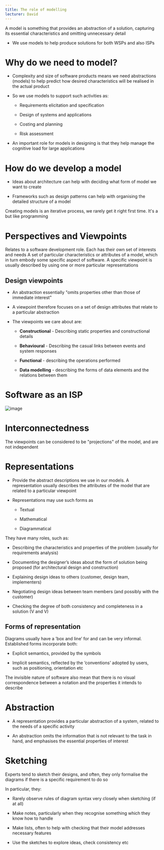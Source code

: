 ```yaml
---
title: The role of modelling
lecturer: David
---
```


<Definition name="Model">
A model is something that provides an abstraction of a solution, capturing its essential characteristics and omitting unnecessary detail
</Definition>

-   We use models to help produce solutions for both WSPs and also ISPs

# Why do we need to model?

-   Complexity and size of software products means we need abstractions
    (models) to help predict how desired characteristics will be
    realised in the actual product

-   So we use models to support such activities as:

    -   Requirements elicitation and specification

    -   Design of systems and applications

    -   Costing and planning

    -   Risk assessment

-   An important role for models in designing is that they help manage
    the cognitive load for large applications

# How do we develop a model

-   Ideas about architecture can help with deciding what form of model
    we want to create

-   Frameworks such as design patterns can help with organising the
    detailed structure of a model

<Important>
Creating models is an iterative process, we rarely get it right first time. It's a but like programming
</Important>

# Perspectives and Viewpoints

<Definition name="Perspective">
Relates to a software development role. Each has their own set of interests and needs
</Definition>

<Definition name="Viewpoint">
A set of particular characteristics or attributes of a model, which in turn embody some specific aspect of software. A specific viewpoint is usually described by using one or more particular representations
</Definition>

## Design viewpoints

-   An abstraction essentially "omits properties other than those of
    immediate interest"

-   A viewpoint therefore focuses on a set of design attributes that
    relate to a particular abstraction

-   The viewpoints we care about are:

    -   **Constructional** - Describing static properties and
        constructional details

    -   **Behavioural** - Describing the casual links between events and
        system responses

    -   **Functional** - describing the operations performed

    -   **Data modelling** - describing the forms of data elements and
        the relations between them

# Software as an ISP

![image](/img/Year_2/Software_Engineering/Modelling/Role/ISP.webp)

# Interconnectedness

The viewpoints can be considered to be "projections" of the model, and
are not independent

# Representations

-   Provide the abstract descriptions we use in our models. A
    representation usually describes the attributes of the model that
    are related to a particular viewpoint

-   Representations may use such forms as

    -   Textual

    -   Mathematical

    -   Diagrammatical

They have many roles, such as:

-   Describing the characteristics and properties of the problem
    (usually for requirements analysis)

-   Documenting the designer’s ideas about the form of solution being
    proposed (for architectural design and construction)

-   Explaining design ideas to others (customer, design team,
    implementers)

-   Negotiating design ideas between team members (and possibly with the
    customer)

-   Checking the degree of both consistency and completeness in a
    solution (V and V)

## Forms of representation

Diagrams usually have a ’box and line’ for and can be very informal.
Established forms incorporate both:

-   Explicit semantics, provided by the symbols

-   Implicit semantics, reflected by the ’conventions’ adopted by users,
    such as positioning, orientation etc

The invisible nature of software also mean that there is no visual
correspondence between a notation and the properties it intends to
describe

# Abstraction

-   A representation provides a particular abstraction of a system,
    related to the needs of a specific activity

-   An abstraction omits the information that is not relevant to the
    task in hand, and emphasises the essential properties of interest

# Sketching

Experts tend to sketch their designs, and often, they only formalise the
diagrams if there is a specific requirement to do so

In particular, they:

-   Rarely observe rules of diagram syntax very closely when sketching
    (if at all)

-   Make notes, particularly when they recognise something which they
    know how to handle

-   Make lists, often to help with checking that their model addresses
    necessary features

-   Use the sketches to explore ideas, check consistency etc
